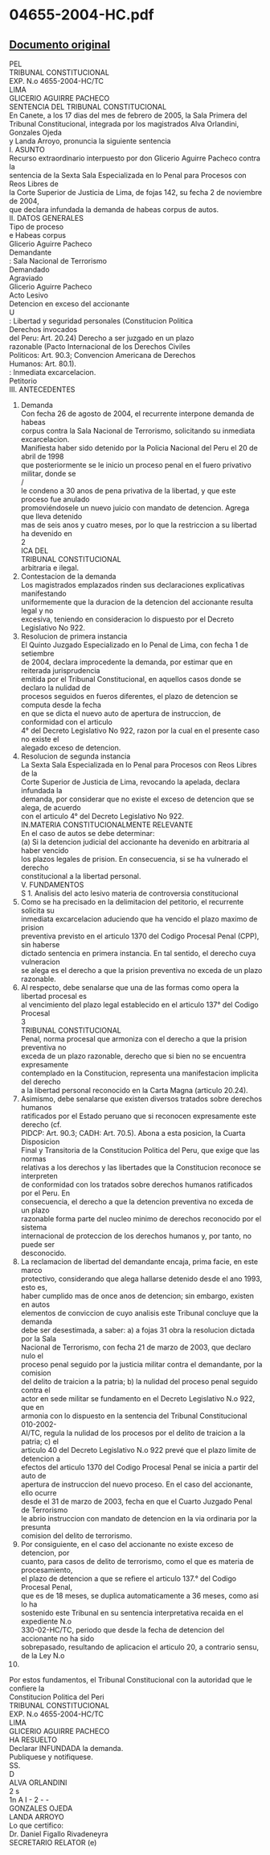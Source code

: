 
04655-2004-HC.pdf
=================
  
[Documento original](https://tc.gob.pe/jurisprudencia/2005/04655-2004-HC.pdf)  
---  
PEL  
TRIBUNAL CONSTITUCIONAL  
EXP. N.o 4655-2004-HC/TC  
LIMA  
GLICERIO AGUIRRE PACHECO  
SENTENCIA DEL TRIBUNAL CONSTITUCIONAL  
En Canete, a los 17 dias del mes de febrero de 2005, la Sala Primera del  
Tribunal Constitucional, integrada por los magistrados Alva Orlandini, Gonzales Ojeda  
y Landa Arroyo, pronuncia la siguiente sentencia  
I. ASUNTO  
Recurso extraordinario interpuesto por don Glicerio Aguirre Pacheco contra la  
sentencia de la Sexta Sala Especializada en lo Penal para Procesos con Reos Libres de  
la Corte Superior de Justicia de Lima, de fojas 142, su fecha 2 de noviembre de 2004,  
que declara infundada la demanda de habeas corpus de autos.  
II. DATOS GENERALES  
Tipo de proceso  
e Habeas corpus  
Glicerio Aguirre Pacheco  
Demandante  
: Sala Nacional de Terrorismo  
Demandado  
Agraviado  
Glicerio Aguirre Pacheco  
Acto Lesivo  
Detencion en exceso del accionante  
U  
: Libertad y seguridad personales (Constitucion Politica  
Derechos invocados  
del Peru: Art. 20.24) Derecho a ser juzgado en un plazo  
razonable (Pacto Internacional de los Derechos Civiles  
Politicos: Art. 90.3; Convencion Americana de Derechos  
Humanos: Art. 80.1).  
: Inmediata excarcelacion.  
Petitorio  
III. ANTECEDENTES  
1. Demanda  
Con fecha 26 de agosto de 2004, el recurrente interpone demanda de habeas  
corpus contra la Sala Nacional de Terrorismo, solicitando su inmediata excarcelacion.  
Manifiesta haber sido detenido por la Policia Nacional del Peru el 20 de abril de 1998  
que posteriormente se le inicio un proceso penal en el fuero privativo militar, donde se  
/  
le condeno a 30 anos de pena privativa de la libertad, y que este proceso fue anulado  
promoviéndosele un nuevo juicio con mandato de detencion. Agrega que lleva detenido  
mas de seis anos y cuatro meses, por lo que la restriccion a su libertad ha devenido en  
2  
ICA DEL  
TRIBUNAL CONSTITUCIONAL  
arbitraria e ilegal.  
2. Contestacion de la demanda  
Los magistrados emplazados rinden sus declaraciones explicativas manifestando  
uniformemente que la duracion de la detencion del accionante resulta legal y no  
excesiva, teniendo en consideracion lo dispuesto por el Decreto Legislativo No 922.  
3. Resolucion de primera instancia  
El Quinto Juzgado Especializado en lo Penal de Lima, con fecha 1 de setiembre  
de 2004, declara improcedente la demanda, por estimar que en reiterada jurisprudencia  
emitida por el Tribunal Constitucional, en aquellos casos donde se declaro la nulidad de  
procesos seguidos en fueros diferentes, el plazo de detencion se computa desde la fecha  
en que se dicta el nuevo auto de apertura de instruccion, de conformidad con el articulo  
4° del Decreto Legislativo No 922, razon por la cual en el presente caso no existe el  
alegado exceso de detencion.  
4. Resolucion de segunda instancia  
La Sexta Sala Especializada en lo Penal para Procesos con Reos Libres de la  
Corte Superior de Justicia de Lima, revocando la apelada, declara infundada la  
demanda, por considerar que no existe el exceso de detencion que se alega, de acuerdo  
con el articulo 4° del Decreto Legislativo No 922.  
IN.MATERIA CONSTITUCIONALMENTE RELEVANTE  
En el caso de autos se debe determinar:  
(a) Si la detencion judicial del accionante ha devenido en arbitraria al haber vencido  
los plazos legales de prision. En consecuencia, si se ha vulnerado el derecho  
constitucional a la libertad personal.  
V. FUNDAMENTOS  
S 1. Analisis del acto lesivo materia de controversia constitucional  
1. Como se ha precisado en la delimitacion del petitorio, el recurrente solicita su  
inmediata excarcelacion aduciendo que ha vencido el plazo maximo de prision  
preventiva previsto en el articulo 1370 del Codigo Procesal Penal (CPP), sin haberse  
dictado sentencia en primera instancia. En tal sentido, el derecho cuya vulneracion  
se alega es el derecho a que la prision preventiva no exceda de un plazo razonable.  
2. Al respecto, debe senalarse que una de las formas como opera la libertad procesal es  
al vencimiento del plazo legal establecido en el articulo 137° del Codigo Procesal  
3  
TRIBUNAL CONSTITUCIONAL  
Penal, norma procesal que armoniza con el derecho a que la prision preventiva no  
exceda de un plazo razonable, derecho que si bien no se encuentra expresamente  
contemplado en la Constitucion, representa una manifestacion implicita del derecho  
a la libertad personal reconocido en la Carta Magna (articulo 20.24).  
3. Asimismo, debe senalarse que existen diversos tratados sobre derechos humanos  
ratificados por el Estado peruano que si reconocen expresamente este derecho (cf.  
PIDCP: Art. 90.3; CADH: Art. 70.5). Abona a esta posicion, la Cuarta Disposicion  
Final y Transitoria de la Constitucion Politica del Peru, que exige que las normas  
relativas a los derechos y las libertades que la Constitucion reconoce se interpreten  
de conformidad con los tratados sobre derechos humanos ratificados por el Peru. En  
consecuencia, el derecho a que la detencion preventiva no exceda de un plazo  
razonable forma parte del nucleo minimo de derechos reconocido por el sistema  
internacional de proteccion de los derechos humanos y, por tanto, no puede ser  
desconocido.  
4. La reclamacion de libertad del demandante encaja, prima facie, en este marco  
protectivo, considerando que alega hallarse detenido desde el ano 1993, esto es,  
haber cumplido mas de once anos de detencion; sin embargo, existen en autos  
elementos de conviccion de cuyo analisis este Tribunal concluye que la demanda  
debe ser desestimada, a saber: a) a fojas 31 obra la resolucion dictada por la Sala  
Nacional de Terrorismo, con fecha 21 de marzo de 2003, que declaro nulo el  
proceso penal seguido por la justicia militar contra el demandante, por la comision  
del delito de traicion a la patria; b) la nulidad del proceso penal seguido contra el  
actor en sede militar se fundamento en el Decreto Legislativo N.o 922, que en  
armonia con lo dispuesto en la sentencia del Tribunal Constitucional 010-2002-  
AI/TC, regula la nulidad de los procesos por el delito de traicion a la patria; c) el  
articulo 40 del Decreto Legislativo N.o 922 prevé que el plazo limite de detencion a  
efectos del articulo 1370 del Codigo Procesal Penal se inicia a partir del auto de  
apertura de instruccion del nuevo proceso. En el caso del accionante, ello ocurre  
desde el 31 de marzo de 2003, fecha en que el Cuarto Juzgado Penal de Terrorismo  
le abrio instruccion con mandato de detencion en la via ordinaria por la presunta  
comision del delito de terrorismo.  
5. Por consiguiente, en el caso del accionante no existe exceso de detencion, por  
cuanto, para casos de delito de terrorismo, como el que es materia de procesamiento,  
el plazo de detencion a que se refiere el articulo 137.° del Codigo Procesal Penal,  
que es de 18 meses, se duplica automaticamente a 36 meses, como asi lo ha  
sostenido este Tribunal en su sentencia interpretativa recaida en el expediente N.o  
330-02-HC/TC, periodo que desde la fecha de detencion del accionante no ha sido  
sobrepasado, resultando de aplicacion el articulo 20, a contrario sensu, de la Ley N.o  
28237.  
Por estos fundamentos, el Tribunal Constitucional con la autoridad que le confiere la  
Constitucion Politica del Peri  
TRIBUNAL CONSTITUCIONAL  
EXP. N.o 4655-2004-HC/TC  
LIMA  
GLICERIO AGUIRRE PACHECO  
HA RESUELTO  
Declarar INFUNDADA la demanda.  
Publiquese y notifiquese.  
SS.  
D  
ALVA ORLANDINI  
2 s  
1n A I - 2 - -  
GONZALES OJEDA  
LANDA ARROYO  
Lo que certifico:  
Dr. Daniel Figallo Rivadeneyra  
SECRETARIO RELATOR (e)